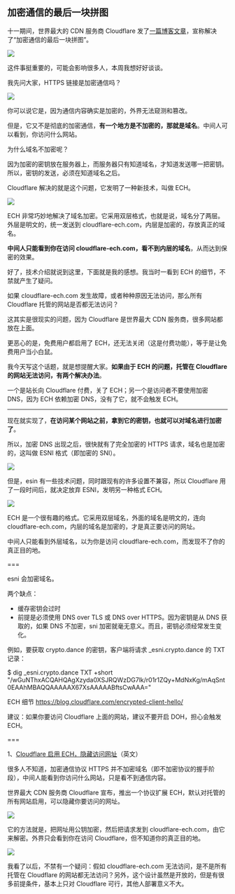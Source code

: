 ## 加密通信的最后一块拼图

十一期间，世界最大的 CDN 服务商 Cloudflare 发了[一篇博客文章](https://blog.cloudflare.com/announcing-encrypted-client-hello/)，宣称解决了“加密通信的最后一块拼图”。

![](https://cdn.beekka.com/blogimg/asset/202310/bg2023101508.webp)

这件事挺重要的，可能会影响很多人，本周我想好好谈谈。

我先问大家，HTTPS 链接是加密通信吗？

![](https://cdn.beekka.com/blogimg/asset/202310/bg2023101601.webp)

你可以说它是，因为通信内容确实是加密的，外界无法窥测和篡改。

但是，它又不是彻底的加密通信，**有一个地方是不加密的，那就是域名**。中间人可以看到，你访问什么网站。

为什么域名不加密呢？

因为加密的密钥放在服务器上，而服务器只有知道域名，才知道发送哪一把密钥。所以，密钥的发送，必须在知道域名之后。

Cloudflare 解决的就是这个问题，它发明了一种新技术，叫做 ECH。

![](https://cdn.beekka.com/blogimg/asset/202310/bg2023101704.webp)

ECH 非常巧妙地解决了域名加密。它采用双层格式，也就是说，域名分了两层。外层是明文的，统一发送到 cloudflare-ech.com，内层是加密的，存放真正的域名。

**中间人只能看到你在访问 cloudflare-ech.com，看不到内层的域名**，从而达到保密的效果。

好了，技术介绍就说到这里，下面就是我的感想。我当时一看到 ECH 的细节，不禁就产生了疑问。

如果 cloudflare-ech.com 发生故障，或者种种原因无法访问，那么所有 Cloudflare 托管的网站是否都无法访问？

这其实是很现实的问题，因为 Cloudflare 是世界最大 CDN 服务商，很多网站都放在上面。

更恶心的是，免费用户都启用了 ECH，还无法关闭（这是付费功能），等于是让免费用户当小白鼠。

我今天写这个话题，就是想提醒大家。**如果由于 ECH 的问题，托管在 Cloudflare 的网站无法访问，有两个解决办法**。

一个是站长向 Cloudflare 付费，关了 ECH；另一个是访问者不要使用加密 DNS，因为 ECH 依赖加密 DNS，没有了它，就不会触发 ECH。

---

现在就实现了，**在访问某个网站之前，拿到它的密钥，也就可以对域名进行加密了**。

所以，加密 DNS 出现之后，很快就有了完全加密的 HTTPS 请求，域名也是加密的，这叫做 ESNI 格式（即加密的 SNI）。

![](https://cdn.beekka.com/blogimg/asset/202310/bg2023101604.webp)

但是，esin 有一些技术问题，同时跟现有的许多设置不兼容，所以 Cloudflare 用了一段时间后，就决定放弃 ESNI，发明另一种格式 ECH。

![](https://cdn.beekka.com/blogimg/asset/202310/bg2023101605.webp)

ECH 是一个很有趣的格式。它采用双层域名，外面的域名是明文的，连向 cloudflare-ech.com，内层的域名是加密的，才是真正要访问的网址。

中间人只能看到外层域名，以为你是访问 cloudflare-ech.com，而发现不了你的真正目的地。


===

esni 会加密域名。

两个缺点：

- 缓存密钥会过时
- 前提是必须使用 DNS over TLS 或 DNS over HTTPS。因为密钥是从 DNS 获取的，如果 DNS 不加密，sni 加密就毫无意义。而且，密钥必须经常发生变化。

例如，要获取 crypto.dance 的密钥，客户端将请求 _esni.crypto.dance 的 TXT 记录：

$ dig _esni.crypto.dance TXT +short
"/wGuNThxACQAHQAgXzyda0XSJRQWzDG7lk/r01r1ZQy+MdNxKg/mAqSnt0EAAhMBAQQAAAAAX67XsAAAAABftsCwAAA="

ECH 细节 https://blog.cloudflare.com/encrypted-client-hello/

建议：如果你要访问 Cloudflare 上面的网站，建议不要开启 DOH，担心会触发 ECH。

===


1、[Cloudflare 启用 ECH，隐藏访问网址](https://blog.cloudflare.com/announcing-encrypted-client-hello/)（英文）

很多人不知道，加密通信协议 HTTPS 并不加密域名（即不加密协议的握手阶段），中间人能看到你访问什么网站，只是看不到通信内容。

世界最大 CDN 服务商 Cloudflare 宣布，推出一个协议扩展 ECH，默认对托管的所有网站启用，可以隐藏你要访问的网址。

![](https://cdn.beekka.com/blogimg/asset/202309/bg2023093001.webp)

它的方法就是，把网址用公钥加密，然后把请求发到 cloudflare-ech.com，由它来解密。外界只会看到你在访问 Cloudflare，但不知道你的真正目的地。

![](https://cdn.beekka.com/blogimg/asset/202309/bg2023093002.webp)

我看了以后，不禁有一个疑问：假如 cloudflare-ech.com 无法访问，是不是所有托管在 Cloudflare 的网站都无法访问？另外，这个设计虽然是开放的，但是有很多前提条件，基本上只对 Cloudflare 可行，其他人部署意义不大。